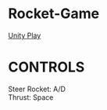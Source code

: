 # Rocket-Game
[Unity Play](https://play.unity.com/mg/other/templatedata-554)

# CONTROLS
Steer Rocket: A/D  
Thrust: Space
